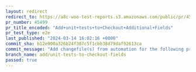 ```yaml
---
layout: redirect
redirect_to: https://a8c-woo-test-reports.s3.amazonaws.com/public/pr/45499/e2e/index.html
pr_number: 45499
pr_title_encoded: "Add+unit+tests+to+Checkout+Additional+Fields"
pr_test_type: e2e
last_published: "2024-03-14 16:02:16 +0000"
commit_sha: b12e900a326b24f307c5f1cbb38d79daf92613ca
commit_message: "Add changefile(s) from automation for the following project(s): wooco…"
branch_name: add/unit-tests-to-checkout-fields
passed: true
---
```

